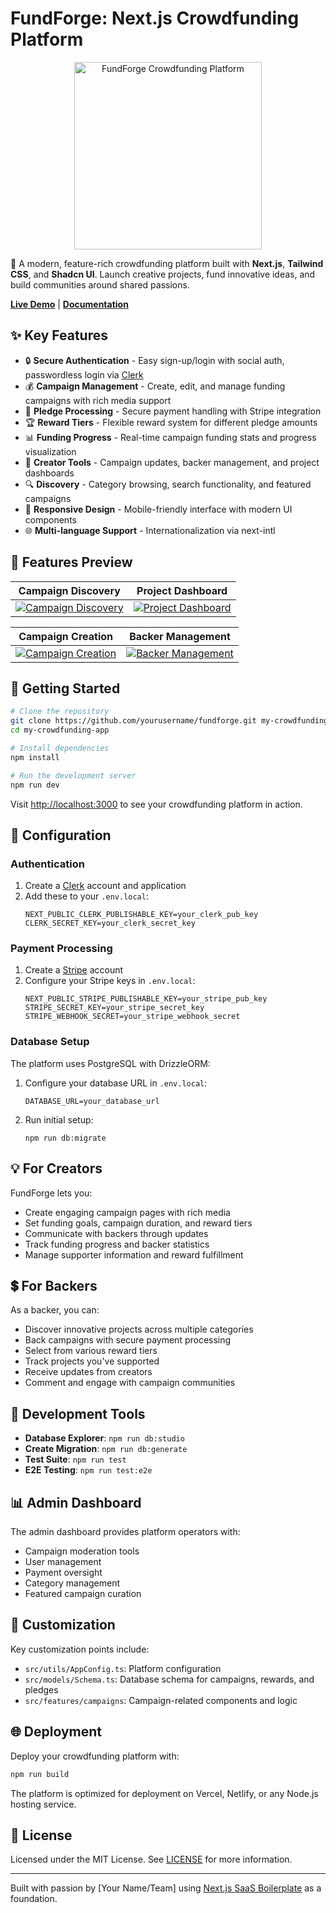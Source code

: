 # FundForge: Next.js Crowdfunding Platform

<p align="center">
  <img height="300" src="public/assets/images/fundforge-banner.png" alt="FundForge Crowdfunding Platform">
</p>

🚀 A modern, feature-rich crowdfunding platform built with **Next.js**, **Tailwind CSS**, and **Shadcn UI**. Launch creative projects, fund innovative ideas, and build communities around shared passions.

**[Live Demo](https://fundforge.example.com)** | **[Documentation](https://github.com/yourusername/fundforge)**

## ✨ Key Features

- 🔒 **Secure Authentication** - Easy sign-up/login with social auth, passwordless login via [Clerk](https://clerk.com)
- 💰 **Campaign Management** - Create, edit, and manage funding campaigns with rich media support
- 💸 **Pledge Processing** - Secure payment handling with Stripe integration
- 🏆 **Reward Tiers** - Flexible reward system for different pledge amounts
- 📊 **Funding Progress** - Real-time campaign funding stats and progress visualization
- 👥 **Creator Tools** - Campaign updates, backer management, and project dashboards
- 🔍 **Discovery** - Category browsing, search functionality, and featured campaigns
- 📱 **Responsive Design** - Mobile-friendly interface with modern UI components
- 🌐 **Multi-language Support** - Internationalization via next-intl

## 📸 Features Preview

| Campaign Discovery | Project Dashboard |
| --- | --- |
| [![Campaign Discovery](public/assets/images/fundforge-discovery.png)](https://fundforge.example.com) | [![Project Dashboard](public/assets/images/fundforge-dashboard.png)](https://fundforge.example.com/dashboard) |

| Campaign Creation | Backer Management |
| --- | --- |
| [![Campaign Creation](public/assets/images/fundforge-create.png)](https://fundforge.example.com/create) | [![Backer Management](public/assets/images/fundforge-backers.png)](https://fundforge.example.com/manage) |

## 🚀 Getting Started

```bash
# Clone the repository
git clone https://github.com/yourusername/fundforge.git my-crowdfunding-app
cd my-crowdfunding-app

# Install dependencies
npm install

# Run the development server
npm run dev
```

Visit [http://localhost:3000](http://localhost:3000) to see your crowdfunding platform in action.

## 🔧 Configuration

### Authentication

1. Create a [Clerk](https://clerk.com) account and application
2. Add these to your `.env.local`:
   ```
   NEXT_PUBLIC_CLERK_PUBLISHABLE_KEY=your_clerk_pub_key
   CLERK_SECRET_KEY=your_clerk_secret_key
   ```

### Payment Processing

1. Create a [Stripe](https://stripe.com) account
2. Configure your Stripe keys in `.env.local`:
   ```
   NEXT_PUBLIC_STRIPE_PUBLISHABLE_KEY=your_stripe_pub_key
   STRIPE_SECRET_KEY=your_stripe_secret_key
   STRIPE_WEBHOOK_SECRET=your_stripe_webhook_secret
   ```

### Database Setup

The platform uses PostgreSQL with DrizzleORM:

1. Configure your database URL in `.env.local`:
   ```
   DATABASE_URL=your_database_url
   ```
2. Run initial setup:
   ```
   npm run db:migrate
   ```

## 💡 For Creators

FundForge lets you:

- Create engaging campaign pages with rich media
- Set funding goals, campaign duration, and reward tiers
- Communicate with backers through updates
- Track funding progress and backer statistics
- Manage supporter information and reward fulfillment

## 💲 For Backers

As a backer, you can:

- Discover innovative projects across multiple categories
- Back campaigns with secure payment processing
- Select from various reward tiers
- Track projects you've supported
- Receive updates from creators
- Comment and engage with campaign communities

## 🧰 Development Tools

- **Database Explorer**: `npm run db:studio`
- **Create Migration**: `npm run db:generate`
- **Test Suite**: `npm run test`
- **E2E Testing**: `npm run test:e2e`

## 📊 Admin Dashboard

The admin dashboard provides platform operators with:

- Campaign moderation tools
- User management
- Payment oversight
- Category management
- Featured campaign curation

## 🔄 Customization

Key customization points include:

- `src/utils/AppConfig.ts`: Platform configuration
- `src/models/Schema.ts`: Database schema for campaigns, rewards, and pledges
- `src/features/campaigns`: Campaign-related components and logic

## 🌐 Deployment

Deploy your crowdfunding platform with:

```bash
npm run build
```

The platform is optimized for deployment on Vercel, Netlify, or any Node.js hosting service.

## 📄 License

Licensed under the MIT License. See [LICENSE](LICENSE) for more information.

---

Built with passion by [Your Name/Team] using [Next.js SaaS Boilerplate](https://github.com/ixartz/SaaS-Boilerplate) as a foundation.
